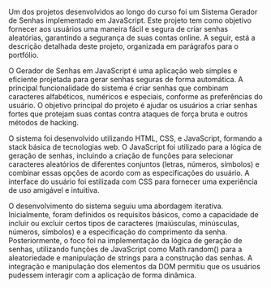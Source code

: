 Um dos projetos desenvolvidos ao longo do curso foi um Sistema Gerador de Senhas implementado em JavaScript. 
Este projeto tem como objetivo fornecer aos usuários uma maneira fácil e segura de criar senhas aleatórias, 
garantindo a segurança de suas contas online. A seguir, está a descrição detalhada deste projeto, organizada em parágrafos para o portfólio.

O Gerador de Senhas em JavaScript é uma aplicação web simples e eficiente projetada para gerar senhas seguras de forma automática.
A principal funcionalidade do sistema é criar senhas que combinam caracteres alfabéticos, numéricos e especiais, conforme as preferências do usuário. 
O objetivo principal do projeto é ajudar os usuários a criar senhas fortes que protejam suas contas contra ataques de força bruta e outros métodos de hacking.

O sistema foi desenvolvido utilizando HTML, CSS, e JavaScript, formando a stack básica de tecnologias web. 
O JavaScript foi utilizado para a lógica de geração de senhas, incluindo a criação de funções para selecionar caracteres aleatórios de diferentes conjuntos (letras, números, símbolos) 
e combinar essas opções de acordo com as especificações do usuário. A interface do usuário foi estilizada com CSS para fornecer uma experiência de uso amigável e intuitiva.

O desenvolvimento do sistema seguiu uma abordagem iterativa. Inicialmente, foram definidos os requisitos básicos, como a capacidade de incluir ou excluir 
certos tipos de caracteres (maiúsculas, minúsculas, números, símbolos) e a especificação do comprimento da senha. Posteriormente, o foco foi na implementação da lógica de geração de senhas, 
utilizando funções de JavaScript como Math.random() para a aleatoriedade e manipulação de strings para a construção das senhas. A integração e manipulação dos elementos da DOM permitiu que os usuários pudessem interagir com a aplicação de forma dinâmica.

